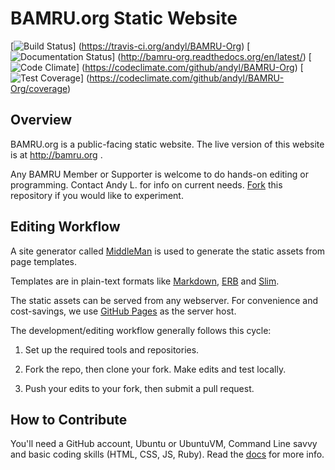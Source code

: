 # BAMRU.org Static Website

[![Build Status](https://travis-ci.org/andyl/BAMRU-Org.svg)]
(https://travis-ci.org/andyl/BAMRU-Org)
[![Documentation Status](https://readthedocs.org/projects/bamru-org/badge/?version=latest)]
(http://bamru-org.readthedocs.org/en/latest/)
[![Code Climate](https://codeclimate.com/github/andyl/BAMRU-Org/badges/gpa.svg)]
(https://codeclimate.com/github/andyl/BAMRU-Org)
[![Test Coverage](https://codeclimate.com/github/andyl/BAMRU-Org/badges/coverage.svg)]
(https://codeclimate.com/github/andyl/BAMRU-Org/coverage)

## Overview

BAMRU.org is a public-facing static website.  The live version of this website
is at http://bamru.org .

Any BAMRU Member or Supporter is welcome to do hands-on editing or programming.
Contact Andy L. for info on current needs.
[Fork](http://help.github.com/articles/fork-a-repo) this repository if you
would like to experiment.

## Editing Workflow

A site generator called [MiddleMan](http://middlemanapp.com) is used
to generate the static assets from page templates.

Templates are in plain-text formats like
[Markdown](http://en.wikipedia.org/wiki/Markdown),
[ERB](http://en.wikipedia.org/wiki/ERuby) and
[Slim](http://slim-lang.com).

The static assets can be served from any webserver.  For convenience
and cost-savings, we use [GitHub Pages](https://pages.github.com) as
the server host.

The development/editing workflow generally follows this cycle:

1) Set up the required tools and repositories.  

2) Fork the repo, then clone your fork.  Make edits and test locally.

3) Push your edits to your fork, then submit a pull request.

## How to Contribute

You'll need a GitHub account, Ubuntu or UbuntuVM, Command Line savvy and basic
coding skills (HTML, CSS, JS, Ruby).  Read the [docs](/docs/index.md) for more 
info.
